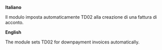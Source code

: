 **Italiano**

Il modulo imposta automaticamente TD02 alla creazione di una fattura
di acconto.

**English**

The module sets TD02 for downpayment invoices automatically.
